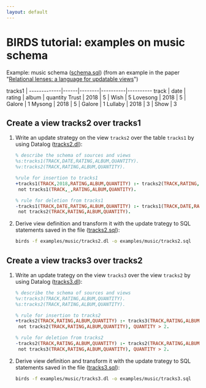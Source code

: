 ```yaml
---
layout: default
---
```


# BIRDS tutorial: examples on music schema

Example: music schema ([schema.sql]({{site.github.repository_url}}/tree/master/examples/music/schema.sql)) (from an example in the paper "[Relational lenses: a language for updatable views](https://dl.acm.org/citation.cfm?id=1142399)")

tracks1 |
-------------|------|--------|----------|----------
  track      | date | rating |  album   | quantity 
 Trust       | 2018 |      5 | Wish     |        5
 Lovesong    | 2018 |      5 | Galore   |        1
 Mysong      | 2018 |      5 | Galore   |        1
 Lullaby     | 2018 |      3 | Show     |        3

## Create a view tracks2 over tracks1

1. Write an update strategy on the view `tracks2` over the table `tracks1` by using Datalog ([tracks2.dl]({{site.github.repository_url}}/tree/master/examples/music/tracks2.dl)):

    ```prolog
    % describe the schema of sources and views
    %s:tracks1(TRACK,DATE,RATING,ALBUM,QUANTITY).
    %v:tracks2(TRACK,RATING,ALBUM,QUANTITY).

    %rule for insertion to tracks1
    +tracks1(TRACK,2018,RATING,ALBUM,QUANTITY) :- tracks2(TRACK,RATING,ALBUM,QUANTITY),
     not tracks1(TRACK,_,RATING,ALBUM,QUANTITY).

    % rule for deletion from tracks1
    -tracks1(TRACK,DATE,RATING,ALBUM,QUANTITY) :- tracks1(TRACK,DATE,RATING,ALBUM,QUANTITY),
     not tracks2(TRACK,RATING,ALBUM,QUANTITY).
    ```

2. Derive view definition and transform it with the update trategy to SQL statements saved in the file ([tracks2.sql]({{site.github.repository_url}}/tree/master/examples/music/tracks2.sql)):
    ```bash
    birds -f examples/music/tracks2.dl -o examples/music/tracks2.sql
    ```

## Create a view tracks3 over tracks2

1. Write an update trategy on the view `tracks3` over the view `tracks2` by using Datalog ([tracks3.dl]({{site.github.repository_url}}/tree/master/examples/music/tracks3.dl)):

    ```prolog
    % describe the schema of sources and views
    %v:tracks3(TRACK,RATING,ALBUM,QUANTITY).
    %s:tracks2(TRACK,RATING,ALBUM,QUANTITY).

    % rule for insertion to tracks2
    +tracks2(TRACK,RATING,ALBUM,QUANTITY) :- tracks3(TRACK,RATING,ALBUM,QUANTITY),
     not tracks2(TRACK,RATING,ALBUM,QUANTITY), QUANTITY > 2.

    % rule for deletion from tracks2
    -tracks2(TRACK,RATING,ALBUM,QUANTITY) :- tracks2(TRACK,RATING,ALBUM,QUANTITY),
     not tracks3(TRACK,RATING,ALBUM,QUANTITY), QUANTITY > 2.
    ```

2. Derive view definition and transform it with the update trategy to SQL statements saved in the file ([tracks3.sql]({{site.github.repository_url}}/tree/master/examples/music/tracks3.sql)):
    ```bash
    birds -f examples/music/tracks3.dl -o examples/music/tracks3.sql
    ```